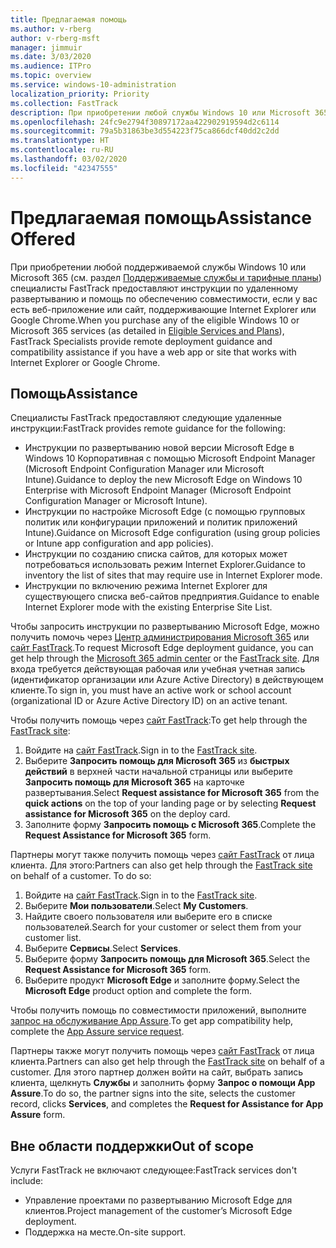 ```yaml
---
title: Предлагаемая помощь
ms.author: v-rberg
author: v-rberg-msft
manager: jimmuir
ms.date: 3/03/2020
ms.audience: ITPro
ms.topic: overview
ms.service: windows-10-administration
localization_priority: Priority
ms.collection: FastTrack
description: При приобретении любой службы Windows 10 или Microsoft 365 (см. раздел "Поддерживаемые службы и тарифные планы") специалисты FastTrack предоставляют инструкции по удаленному развертыванию и помощь по обеспечению совместимости, если у вас есть веб-приложение или сайт, поддерживающие Internet Explorer или Google Chrome.
ms.openlocfilehash: 24fc9e2794f30897172aa422902919594d2c6114
ms.sourcegitcommit: 79a5b31863be3d554223f75ca866dcf40dd2c2dd
ms.translationtype: HT
ms.contentlocale: ru-RU
ms.lasthandoff: 03/02/2020
ms.locfileid: "42347555"
---
```

# <a name="assistance-offered"></a><span data-ttu-id="7a912-103">Предлагаемая помощь</span><span class="sxs-lookup"><span data-stu-id="7a912-103">Assistance Offered</span></span>

<span data-ttu-id="7a912-104">При приобретении любой поддерживаемой службы Windows 10 или Microsoft 365 (см. раздел [Поддерживаемые службы и тарифные планы](M365-eligible-services-and-plans.md)) специалисты FastTrack предоставляют инструкции по удаленному развертыванию и помощь по обеспечению совместимости, если у вас есть веб-приложение или сайт, поддерживающие Internet Explorer или Google Chrome.</span><span class="sxs-lookup"><span data-stu-id="7a912-104">When you purchase any of the eligible Windows 10 or Microsoft 365 services (as detailed in [Eligible Services and Plans](M365-eligible-services-and-plans.md)), FastTrack Specialists provide remote deployment guidance and compatibility assistance if you have a web app or site that works with Internet Explorer or Google Chrome.</span></span> 

## <a name="assistance"></a><span data-ttu-id="7a912-105">Помощь</span><span class="sxs-lookup"><span data-stu-id="7a912-105">Assistance</span></span>

<span data-ttu-id="7a912-106">Специалисты FastTrack предоставляют следующие удаленные инструкции:</span><span class="sxs-lookup"><span data-stu-id="7a912-106">FastTrack provides remote guidance for the following:</span></span>
- <span data-ttu-id="7a912-107">Инструкции по развертыванию новой версии Microsoft Edge в Windows 10 Корпоративная с помощью Microsoft Endpoint Manager (Microsoft Endpoint Configuration Manager или Microsoft Intune).</span><span class="sxs-lookup"><span data-stu-id="7a912-107">Guidance to deploy the new Microsoft Edge on Windows 10 Enterprise with Microsoft Endpoint Manager (Microsoft Endpoint Configuration Manager or Microsoft Intune).</span></span>
- <span data-ttu-id="7a912-108">Инструкции по настройке Microsoft Edge (с помощью групповых политик или конфигурации приложений и политик приложений Intune).</span><span class="sxs-lookup"><span data-stu-id="7a912-108">Guidance on Microsoft Edge configuration (using group policies or Intune app configuration and app policies).</span></span>
- <span data-ttu-id="7a912-109">Инструкции по созданию списка сайтов, для которых может потребоваться использовать режим Internet Explorer.</span><span class="sxs-lookup"><span data-stu-id="7a912-109">Guidance to inventory the list of sites that may require use in Internet Explorer mode.</span></span>
- <span data-ttu-id="7a912-110">Инструкции по включению режима Internet Explorer для существующего списка веб-сайтов предприятия.</span><span class="sxs-lookup"><span data-stu-id="7a912-110">Guidance to enable Internet Explorer mode with the existing Enterprise Site List.</span></span>

<span data-ttu-id="7a912-111">Чтобы запросить инструкции по развертыванию Microsoft Edge, можно получить помочь через [Центр администрирования Microsoft 365](https://go.microsoft.com/fwlink/?linkid=2032704) или [сайт FastTrack](https://go.microsoft.com/fwlink/?linkid=780698).</span><span class="sxs-lookup"><span data-stu-id="7a912-111">To request Microsoft Edge deployment guidance, you can get help through the [Microsoft 365 admin center](https://go.microsoft.com/fwlink/?linkid=2032704) or the [FastTrack site](https://go.microsoft.com/fwlink/?linkid=780698).</span></span> <span data-ttu-id="7a912-112">Для входа требуется действующая рабочая или учебная учетная запись (идентификатор организации или Azure Active Directory) в действующем клиенте.</span><span class="sxs-lookup"><span data-stu-id="7a912-112">To sign in, you must have an active work or school account (organizational ID or Azure Active Directory ID) on an active tenant.</span></span> 

<span data-ttu-id="7a912-113">Чтобы получить помощь через [сайт FastTrack](https://go.microsoft.com/fwlink/?linkid=780698):</span><span class="sxs-lookup"><span data-stu-id="7a912-113">To get help through the [FastTrack site](https://go.microsoft.com/fwlink/?linkid=780698):</span></span> 
1.  <span data-ttu-id="7a912-114">Войдите на [сайт FastTrack](https://go.microsoft.com/fwlink/?linkid=780698).</span><span class="sxs-lookup"><span data-stu-id="7a912-114">Sign in to the [FastTrack site](https://go.microsoft.com/fwlink/?linkid=780698).</span></span> 
2.  <span data-ttu-id="7a912-115">Выберите **Запросить помощь для Microsoft 365** из **быстрых действий** в верхней части начальной страницы или выберите **Запросить помощь для Microsoft 365** на карточке развертывания.</span><span class="sxs-lookup"><span data-stu-id="7a912-115">Select **Request assistance for Microsoft 365** from the **quick actions** on the top of your landing page or by selecting **Request assistance for Microsoft 365** on the deploy card.</span></span>
3.  <span data-ttu-id="7a912-116">Заполните форму **Запросить помощь с Microsoft 365**.</span><span class="sxs-lookup"><span data-stu-id="7a912-116">Complete the **Request Assistance for Microsoft 365** form.</span></span>
  
<span data-ttu-id="7a912-p102">Партнеры могут также получить помощь через [сайт FastTrack](https://go.microsoft.com/fwlink/?linkid=780698) от лица клиента. Для этого:</span><span class="sxs-lookup"><span data-stu-id="7a912-p102">Partners can also get help through the [FastTrack site](https://go.microsoft.com/fwlink/?linkid=780698) on behalf of a customer. To do so:</span></span>
1.  <span data-ttu-id="7a912-119">Войдите на [сайт FastTrack](https://go.microsoft.com/fwlink/?linkid=780698).</span><span class="sxs-lookup"><span data-stu-id="7a912-119">Sign in to the [FastTrack site](https://go.microsoft.com/fwlink/?linkid=780698).</span></span> 
2.  <span data-ttu-id="7a912-120">Выберите **Мои пользователи**.</span><span class="sxs-lookup"><span data-stu-id="7a912-120">Select **My Customers**.</span></span>
3.  <span data-ttu-id="7a912-121">Найдите своего пользователя или выберите его в списке пользователей.</span><span class="sxs-lookup"><span data-stu-id="7a912-121">Search for your customer or select them from your customer list.</span></span>
4.  <span data-ttu-id="7a912-122">Выберите **Сервисы**.</span><span class="sxs-lookup"><span data-stu-id="7a912-122">Select **Services**.</span></span>
5.  <span data-ttu-id="7a912-123">Выберите форму **Запросить помощь для Microsoft 365**.</span><span class="sxs-lookup"><span data-stu-id="7a912-123">Select the **Request Assistance for Microsoft 365** form.</span></span>
6.  <span data-ttu-id="7a912-124">Выберите продукт **Microsoft Edge** и заполните форму.</span><span class="sxs-lookup"><span data-stu-id="7a912-124">Select the **Microsoft Edge** product option and complete the form.</span></span>
 
<span data-ttu-id="7a912-125">Чтобы получить помощь по совместимости приложений, выполните [запрос на обслуживание App Assure](https://go.microsoft.com/fwlink/?linkid=2022721).</span><span class="sxs-lookup"><span data-stu-id="7a912-125">To get app compatibility help, complete the [App Assure service request](https://go.microsoft.com/fwlink/?linkid=2022721).</span></span>

<span data-ttu-id="7a912-126">Партнеры также могут получить помощь через [сайт FastTrack](https://go.microsoft.com/fwlink/?linkid=780698) от лица клиента.</span><span class="sxs-lookup"><span data-stu-id="7a912-126">Partners can also get help through the [FastTrack site](https://go.microsoft.com/fwlink/?linkid=780698) on behalf of a customer.</span></span> <span data-ttu-id="7a912-127">Для этого партнер должен войти на сайт, выбрать запись клиента, щелкнуть **Службы** и заполнить форму **Запрос о помощи App Assure**.</span><span class="sxs-lookup"><span data-stu-id="7a912-127">To do so, the partner signs into the site, selects the customer record, clicks **Services**, and completes the **Request for Assistance for App Assure** form.</span></span>

## <a name="out-of-scope"></a><span data-ttu-id="7a912-128">Вне области поддержки</span><span class="sxs-lookup"><span data-stu-id="7a912-128">Out of scope</span></span>

<span data-ttu-id="7a912-129">Услуги FastTrack не включают следующее:</span><span class="sxs-lookup"><span data-stu-id="7a912-129">FastTrack services don't include:</span></span>
- <span data-ttu-id="7a912-130">Управление проектами по развертыванию Microsoft Edge для клиентов.</span><span class="sxs-lookup"><span data-stu-id="7a912-130">Project management of the customer’s Microsoft Edge deployment.</span></span>
- <span data-ttu-id="7a912-131">Поддержка на месте.</span><span class="sxs-lookup"><span data-stu-id="7a912-131">On-site support.</span></span>